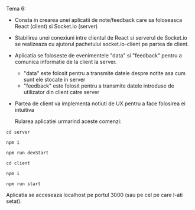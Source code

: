   Tema 6:
- Consta in crearea unei aplicatii de note/feedback care sa foloseasca
  React (client) si Socket.io (server)
- Stabilirea unei conexiuni intre clientul de React si serverul de Socket.io
  se realizeaza cu ajutorul pachetului socket.io-client pe partea de client.
- Aplicatia se foloseste de evenimentele "data" si "feedback" pentru a
  comunica informatie de la client la server.
    + "data" este folosit pentru a transmite datele despre notite asa cum
    sunt ele stocate in server
    + "feedback" este folosit pentru a transmite datele introduse de utilizator
    din client catre server
- Partea de client va implementa notiuti de UX pentru a face folosirea ei intuitiva


  Rularea aplicatiei urmarind aceste comenzi:

`cd server`

`npm i`

`npm run devStart`

`cd client`

`npm i`

`npm run start`

Aplicatia se acceseaza localhost pe portul 3000 (sau pe cel pe care l-ati setat).
